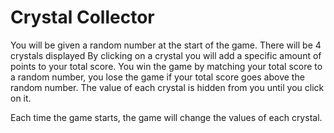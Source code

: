 # Crystal Collector

You will be given a random number at the start of the game.
There will be 4 crystals displayed 
By clicking on a crystal you will add a specific amount of points to your total score.
You win the game by matching your total score to a random number, you lose the game if your total score goes above the random number.
The value of each crystal is hidden from you until you click on it.</p><p> Each time the game starts, the game will change the values of each crystal.
